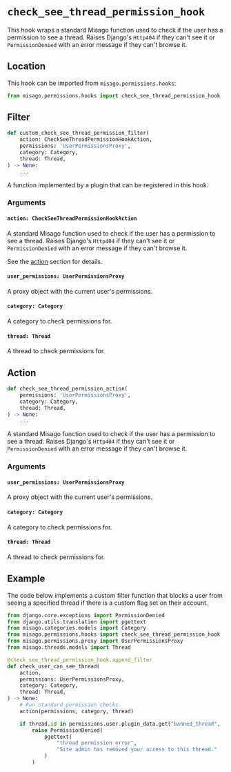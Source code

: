 # `check_see_thread_permission_hook`

This hook wraps a standard Misago function used to check if the user has a permission to see a thread. Raises Django's `Http404` if they can't see it or `PermissionDenied` with an error message if they can't browse it.


## Location

This hook can be imported from `misago.permissions.hooks`:

```python
from misago.permissions.hooks import check_see_thread_permission_hook
```


## Filter

```python
def custom_check_see_thread_permission_filter(
    action: CheckSeeThreadPermissionHookAction,
    permissions: 'UserPermissionsProxy',
    category: Category,
    thread: Thread,
) -> None:
    ...
```

A function implemented by a plugin that can be registered in this hook.


### Arguments

#### `action: CheckSeeThreadPermissionHookAction`

A standard Misago function used to check if the user has a permission to see a thread. Raises Django's `Http404` if they can't see it or `PermissionDenied` with an error message if they can't browse it.

See the [action](#action) section for details.


#### `user_permissions: UserPermissionsProxy`

A proxy object with the current user's permissions.


#### `category: Category`

A category to check permissions for.


#### `thread: Thread`

A thread to check permissions for.


## Action

```python
def check_see_thread_permission_action(
    permissions: 'UserPermissionsProxy',
    category: Category,
    thread: Thread,
) -> None:
    ...
```

A standard Misago function used to check if the user has a permission to see a thread. Raises Django's `Http404` if they can't see it or `PermissionDenied` with an error message if they can't browse it.


### Arguments

#### `user_permissions: UserPermissionsProxy`

A proxy object with the current user's permissions.


#### `category: Category`

A category to check permissions for.


#### `thread: Thread`

A thread to check permissions for.


## Example

The code below implements a custom filter function that blocks a user from seeing a specified thread if there is a custom flag set on their account.

```python
from django.core.exceptions import PermissionDenied
from django.utils.translation import pgettext
from misago.categories.models import Category
from misago.permissions.hooks import check_see_thread_permission_hook
from misago.permissions.proxy import UserPermissionsProxy
from misago.threads.models import Thread

@check_see_thread_permission_hook.append_filter
def check_user_can_see_thread(
    action,
    permissions: UserPermissionsProxy,
    category: Category,
    thread: Thread,
) -> None:
    # Run standard permission checks
    action(permissions, category, thread)

    if thread.id in permissions.user.plugin_data.get("banned_thread", []):
        raise PermissionDenied(
            pgettext(
                "thread permission error",
                "Site admin has removed your access to this thread."
            )
        )
```